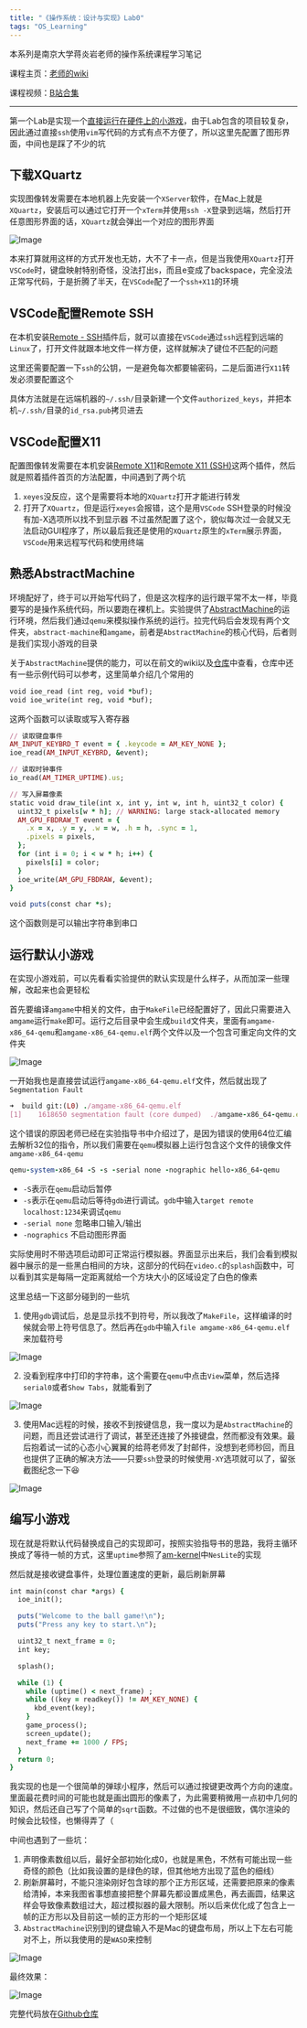 ```yaml
---
title: "《操作系统：设计与实现》Lab0"
tags: "OS_Learning"
---
```

<!--more-->
本系列是南京大学蒋炎岩老师的操作系统课程学习笔记

课程主页：[老师的wiki](http://jyywiki.cn/OS/2022/)

课程视频：[B站合集](https://space.bilibili.com/202224425/channel/collectiondetail?sid=192498)

---

第一个Lab是实现一个[直接运行在硬件上的小游戏](http://jyywiki.cn/OS/2022/labs/L0)，由于Lab包含的项目较复杂，因此通过直接`ssh`使用`vim`写代码的方式有点不方便了，所以这里先配置了图形界面，中间也是踩了不少的坑

## 下载XQuartz
实现图像转发需要在本地机器上先安装一个`XServer`软件，在Mac上就是`XQuartz`，安装后可以通过它打开一个`xTerm`并使用`ssh -X`登录到远端，然后打开任意图形界面的话，`XQuartz`就会弹出一个对应的图形界面

![Image](/assets/images/JYYOS/lab0/xterm.png)

本来打算就用这样的方式开发也无妨，大不了卡一点，但是当我使用`XQuartz`打开`VSCode`时，键盘映射特别奇怪，没法打出s，而且e变成了backspace，完全没法正常写代码，于是折腾了半天，在`VSCode`配了一个`ssh+X11`的环境

## VSCode配置Remote SSH
在本机安装[Remote - SSH](https://marketplace.visualstudio.com/items?itemName=ms-vscode-remote.remote-ssh)插件后，就可以直接在`VSCode`通过`ssh`远程到远端的`Linux`了，打开文件就跟本地文件一样方便，这样就解决了键位不匹配的问题

这里还需要配置一下`ssh`的公钥，一是避免每次都要输密码，二是后面进行`X11`转发必须要配置这个

具体方法就是在远端机器的`~/.ssh/`目录新建一个文件`authorized_keys`，并把本机`~/.ssh/`目录的`id_rsa.pub`拷贝进去

## VSCode配置X11
配置图像转发需要在本机安装[Remote X11](https://marketplace.visualstudio.com/items?itemName=spadin.remote-x11)和[Remote X11 (SSH)](https://marketplace.visualstudio.com/items?itemName=spadin.remote-x11-ssh)这两个插件，然后就是照着插件首页的方法配置，中间遇到了两个坑
1. `xeyes`没反应，这个是需要将本地的`XQuartz`打开才能进行转发
2. 打开了`XQuartz`，但是运行`xeyes`会报错，这个是用`VSCode` SSH登录的时候没有加-X选项所以找不到显示器
不过虽然配置了这个，貌似每次过一会就又无法启动GUI程序了，所以最后我还是使用的`XQuartz`原生的`xTerm`展示界面，`VSCode`用来远程写代码和使用终端

## 熟悉AbstractMachine
环境配好了，终于可以开始写代码了，但是这次程序的运行跟平常不太一样，毕竟要写的是操作系统代码，所以要跑在裸机上。实验提供了[AbstractMachine](http://jyywiki.cn/AbstractMachine/)的运行环境，然后我们通过`qemu`来模拟操作系统的运行。拉完代码后会发现有两个文件夹，`abstract-machine`和`amgame`，前者是`AbstractMachine`的核心代码，后者则是我们实现小游戏的目录

关于`AbstractMachine`提供的能力，可以在前文的wiki以及[仓库](https://github.com/NJU-ProjectN/am-kernels)中查看，仓库中还有一些示例代码可以参考，这里简单介绍几个常用的
```ruby
void ioe_read (int reg, void *buf);
void ioe_write(int reg, void *buf);
```
这两个函数可以读取或写入寄存器

```ruby
// 读取键盘事件
AM_INPUT_KEYBRD_T event = { .keycode = AM_KEY_NONE }; 
ioe_read(AM_INPUT_KEYBRD, &event);

// 读取时钟事件
io_read(AM_TIMER_UPTIME).us;

// 写入屏幕像素
static void draw_tile(int x, int y, int w, int h, uint32_t color) {
  uint32_t pixels[w * h]; // WARNING: large stack-allocated memory
  AM_GPU_FBDRAW_T event = {
    .x = x, .y = y, .w = w, .h = h, .sync = 1,
    .pixels = pixels,
  };
  for (int i = 0; i < w * h; i++) {
    pixels[i] = color;
  }
  ioe_write(AM_GPU_FBDRAW, &event);
}
```

```ruby
void puts(const char *s);
```
这个函数则是可以输出字符串到串口

## 运行默认小游戏
在实现小游戏前，可以先看看实验提供的默认实现是什么样子，从而加深一些理解，改起来也会更轻松

首先要编译`amgame`中相关的文件，由于`MakeFile`已经配置好了，因此只需要进入`amgame`运行`make`即可。运行之后目录中会生成`build`文件夹，里面有`amgame-x86_64-qemu`和`amgame-x86_64-qemu.elf`两个文件以及一个包含可重定向文件的文件夹

![Image](/assets/images/JYYOS/lab0/make.png)

一开始我也是直接尝试运行`amgame-x86_64-qemu.elf`文件，然后就出现了`Segmentation Fault`
```ruby
➜  build git:(L0) ./amgame-x86_64-qemu.elf 
[1]    1618650 segmentation fault (core dumped)  ./amgame-x86_64-qemu.elf
```
这个错误的原因老师已经在实验指导书中介绍过了，是因为错误的使用64位汇编去解析32位的指令，所以我们需要在`qemu`模拟器上运行包含这个文件的镜像文件`amgame-x86_64-qemu`

```ruby
qemu-system-x86_64 -S -s -serial none -nographic hello-x86_64-qemu
```
- `-S`表示在`qemu`启动后暂停
- `-s`表示在`qemu`启动后等待`gdb`进行调试。`gdb`中输入`target remote localhost:1234`来调试`qemu`
- `-serial none` 忽略串口输入/输出
- `-nographics` 不启动图形界面

实际使用时不带选项启动即可正常运行模拟器。界面显示出来后，我们会看到模拟器中展示的是一些黑白相间的方块，这部分的代码在`video.c`的`splash`函数中，可以看到其实是每隔一定距离就给一个方块大小的区域设定了白色的像素

这里总结一下这部分碰到的一些坑
1. 使用`gdb`调试后，总是显示找不到符号，所以我改了`MakeFile`，这样编译的时候就会带上符号信息了。然后再在`gdb`中输入`file amgame-x86_64-qemu.elf`来加载符号

![Image](/assets/images/JYYOS/lab0/MakeFile.png)

2. 没看到程序中打印的字符串，这个需要在`qemu`中点击`View`菜单，然后选择`serial0`或者`Show Tabs`，就能看到了

![Image](/assets/images/JYYOS/lab0/serial.png)

3. 使用Mac远程的时候，接收不到按键信息，我一度以为是`AbstractMachine`的问题，而且还尝试进行了调试，甚至还连接了外接键盘，然而都没有效果。最后抱着试一试的心态小心翼翼的给蒋老师发了封邮件，没想到老师秒回，而且也提供了正确的解决方法——只要`ssh`登录的时候使用`-XY`选项就可以了，留张截图纪念一下😆

![Image](/assets/images/JYYOS/lab0/mail.png)

## 编写小游戏
现在就是将默认代码替换成自己的实现即可，按照实验指导书的思路，我将主循环换成了等待一帧的方式，这里`uptime`参照了[am-kernel](https://github.com/NJU-ProjectN/am-kernels)中`NesLite`的实现

然后就是接收键盘事件，处理位置速度的更新，最后刷新屏幕
```ruby
int main(const char *args) {
  ioe_init();

  puts("Welcome to the ball game!\n");
  puts("Press any key to start.\n");

  uint32_t next_frame = 0;
  int key;

  splash();

  while (1) {
    while (uptime() < next_frame) ;
    while ((key = readkey()) != AM_KEY_NONE) {
      kbd_event(key);
    }
    game_process();
    screen_update();
    next_frame += 1000 / FPS;
  }
  return 0;
}
```

我实现的也是一个很简单的弹球小程序，然后可以通过按键更改两个方向的速度。里面最花费时间的可能也就是画出圆形的像素了，为此需要稍微用一点初中几何的知识，然后还自己写了个简单的`sqrt`函数。不过做的也不是很细致，偶尔渲染的时候会比较怪，也懒得弄了（

中间也遇到了一些坑：
1. 声明像素数组以后，最好全部初始化成0，也就是黑色，不然有可能出现一些奇怪的颜色（比如我设置的是绿色的球，但其他地方出现了蓝色的细线）
2. 刷新屏幕时，不能只渲染刚好包含球的那个正方形区域，还需要把原来的像素给清掉，本来我图省事想直接把整个屏幕先都设置成黑色，再去画圆，结果这样会导致像素数组过大，超过模拟器的最大限制。所以后来优化成了包含上一帧的正方形以及目前这一帧的正方形的一个矩形区域
3. `AbstractMachine`识别到的键盘输入不是Mac的键盘布局，所以上下左右可能对不上，所以我使用的是`WASD`来控制

![Image](/assets/images/JYYOS/lab0/frame.png)

最终效果：

![Image](/assets/images/JYYOS/lab0/ball.gif)

完整代码放在[Github仓库](https://github.com/mikucy/os-workbench-2022/tree/L0)
